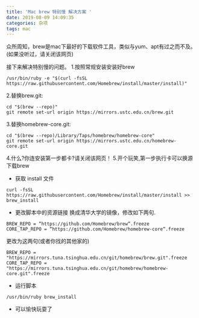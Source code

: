 ```yaml
---
title: 'Mac brew 特别慢 解决方案 '
date: 2019-08-09 14:09:35
categories: 杂项 
tags: mac
---
```


众所周知，brew是mac下最好的下载软件工具，类似与yum、apt有过之而不及。(如果没听过，请关闭该网页)

接下来解决特别慢的问题。
1.按照常规安装安装好brew
```
/usr/bin/ruby -e "$(curl -fsSL https://raw.githubusercontent.com/Homebrew/install/master/install)"
```
2.替换brew.git:
```
cd "$(brew --repo)"
git remote set-url origin https://mirrors.ustc.edu.cn/brew.git
```
3.替换homebrew-core.git:
```
cd "$(brew --repo)/Library/Taps/homebrew/homebrew-core"
git remote set-url origin https://mirrors.ustc.edu.cn/homebrew-core.git 
```
4.什么?你连安装第一步都卡?请关闭该网页！
5.开个玩笑,第一步执行卡可以换源下载brew
- 获取 install 文件
```
curl -fsSL https://raw.githubusercontent.com/Homebrew/install/master/install >> brew_install
```
- 更改脚本中的资源链接
换成清华大学的镜像，修改如下两句.
```
BREW_REPO = “https://github.com/Homebrew/brew“.freeze 
CORE_TAP_REPO = “https://github.com/Homebrew/homebrew-core“.freeze 
```
更改为这两句(或者你找的其他家的)
```
BREW_REPO = "https://mirrors.tuna.tsinghua.edu.cn/git/homebrew/brew.git".freeze 
CORE_TAP_REPO = "https://mirrors.tuna.tsinghua.edu.cn/git/homebrew/homebrew-core.git".freeze
```
- 运行脚本
```
/usr/bin/ruby brew_install
```
- 可以愉快玩耍了